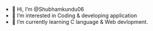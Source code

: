 - 👋 Hi, I’m @Shubhamkundu06
- 👀 I’m interested in Coding & developing application
- 🌱 I’m currently learning C language & Web devlopment.


<!---
Shubhamkundu06/Shubhamkundu06 is a ✨ special ✨ repository because its `README.md` (this file) appears on your GitHub profile.
You can click the Preview link to take a look at your changes.
--->
